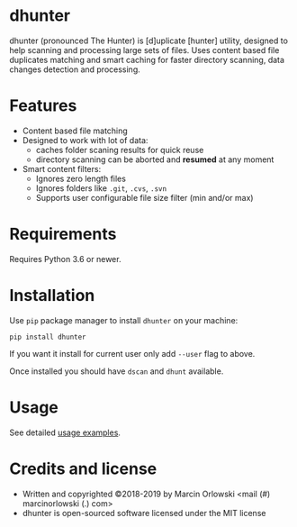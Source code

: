 dhunter
=======
 dhunter (pronounced The Hunter) is [d]uplicate [hunter] utility, designed
 to help scanning and processing large sets of files. Uses content based
 file duplicates matching and smart caching for faster directory scanning,
 data changes detection and processing.

Features
========
 * Content based file matching
 * Designed to work with lot of data:
   * caches folder scaning results for quick reuse
   * directory scanning can be aborted and **resumed** at any moment
 * Smart content filters:
   * Ignores zero length files
   * Ignores folders like `.git`, `.cvs`, `.svn`
   * Supports user configurable file size filter (min and/or max)

Requirements
============
 Requires Python 3.6 or newer.

Installation
============
 Use `pip` package manager to install `dhunter` on your machine:
 
    pip install dhunter

 If you want it install for current user only add `--user` flag to above.

 Once installed you should have `dscan` and `dhunt` available.

Usage
=====
 See detailed [usage examples](docs/usage.md).


Credits and license
===================
 * Written and copyrighted ©2018-2019 by Marcin Orlowski <mail (#) marcinorlowski (.) com>
 * dhunter is open-sourced software licensed under the MIT license
